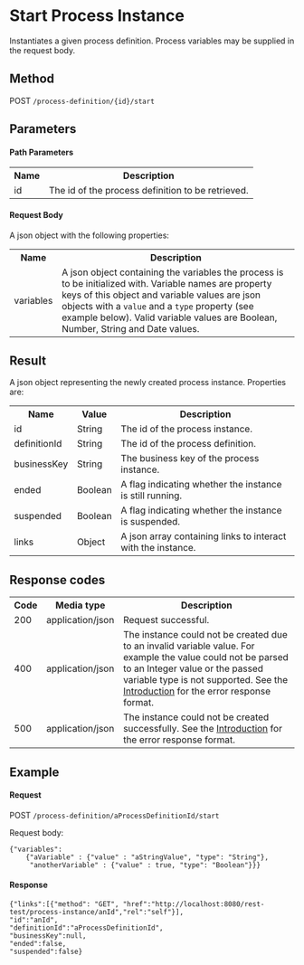 Start Process Instance
======================

Instantiates a given process definition. Process variables may be supplied in the request body.


Method
------

POST `/process-definition/{id}/start`


Parameters
----------

#### Path Parameters

<table class="table table-striped">
  <tr>
    <th>Name</th>
    <th>Description</th>
  </tr>
  <tr>
    <td>id</td>
    <td>The id of the process definition to be retrieved.</td>
  </tr>
</table>
  

#### Request Body

A json object with the following properties:

<table class="table table-striped">
  <tr>
    <th>Name</th>
    <th>Description</th>
  </tr>
  <tr>
    <td>variables</td>
    <td>A json object containing the variables the process is to be initialized with.
    Variable names are property keys of this object and variable values are json objects with a <code>value</code> and a <code>type</code> property (see example below).
    Valid variable values are Boolean, Number, String and Date values.</td>
  </tr>
</table>


Result
------

A json object representing the newly created process instance.
Properties are:

<table class="table table-striped">
  <tr>
    <th>Name</th>
    <th>Value</th>
    <th>Description</th>
  </tr>
  <tr>
    <td>id</td>
    <td>String</td>
    <td>The id of the process instance.</td>
  </tr>
  <tr>
    <td>definitionId</td>
    <td>String</td>
    <td>The id of the process definition.</td>
  </tr>
  <tr>
    <td>businessKey</td>
    <td>String</td>
    <td>The business key of the process instance.</td>
  </tr>
  <tr>
    <td>ended</td>
    <td>Boolean</td>
    <td>A flag indicating whether the instance is still running.</td>
  </tr>
  <tr>
    <td>suspended</td>
    <td>Boolean</td>
    <td>A flag indicating whether the instance is suspended.</td>
  </tr>
  <tr>
    <td>links</td>
    <td>Object</td>
    <td>A json array containing links to interact with the instance.</td>
  </tr>
</table>


Response codes
--------------  

<table class="table table-striped">
  <tr>
    <th>Code</th>
    <th>Media type</th>
    <th>Description</th>
  </tr>
  <tr>
    <td>200</td>
    <td>application/json</td>
    <td>Request successful.</td>
  </tr>
  <tr>
    <td>400</td>
    <td>application/json</td>
    <td>The instance could not be created due to an invalid variable value. For example the value could not be parsed to an Integer value or the passed variable type is not supported. See the <a href="/api-references/rest/#!/overview/introduction">Introduction</a> for the error response format.</td>
  </tr>  
  <tr>
    <td>500</td>
    <td>application/json</td>
    <td>The instance could not be created successfully. See the <a href="/api-references/rest/#!/overview/introduction">Introduction</a> for the error response format.</td>
  </tr>
</table>

Example
-------

#### Request

POST `/process-definition/aProcessDefinitionId/start`

Request body:

    {"variables": 
        {"aVariable" : {"value" : "aStringValue", "type": "String"},
         "anotherVariable" : {"value" : true, "type": "Boolean"}}}

#### Response

    {"links":[{"method": "GET", "href":"http://localhost:8080/rest-test/process-instance/anId","rel":"self"}],
    "id":"anId",
    "definitionId":"aProcessDefinitionId",
    "businessKey":null,
    "ended":false,
    "suspended":false}
